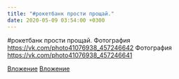 ```yaml
---
title: "#рокетбанк прости прощай."
date: 2020-05-09 03:54:00 +0300
---
```


#рокетбанк прости прощай.
Фотография
https://vk.com/photo41076938_457246642
Фотография
https://vk.com/photo41076938_457246641

[Вложение](https://vk.com/photo41076938_457246642)
[Вложение](https://vk.com/photo41076938_457246641)
